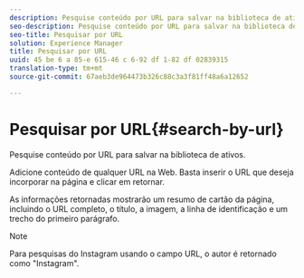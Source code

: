 ```yaml
---
description: Pesquise conteúdo por URL para salvar na biblioteca de ativos.
seo-description: Pesquise conteúdo por URL para salvar na biblioteca de ativos.
seo-title: Pesquisar por URL
solution: Experience Manager
title: Pesquisar por URL
uuid: 45 be 6 a 85-e 615-46 c 6-92 df 1-82 df 02839315
translation-type: tm+mt
source-git-commit: 67aeb3de964473b326c88c3a3f81ff48a6a12652

---
```



# Pesquisar por URL{#search-by-url}

Pesquise conteúdo por URL para salvar na biblioteca de ativos.

Adicione conteúdo de qualquer URL na Web. Basta inserir o URL que deseja incorporar na página e clicar em retornar.

As informações retornadas mostrarão um resumo de cartão da página, incluindo o URL completo, o título, a imagem, a linha de identificação e um trecho do primeiro parágrafo.

>[!NOTE]
>
>Para pesquisas do Instagram usando o campo URL, o autor é retornado como "Instagram".

